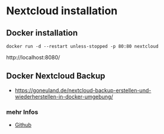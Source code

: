 # Nextcloud installation

## Docker installation
```
docker run -d --restart unless-stopped -p 80:80 nextcloud
```
http://localhost:8080/ 

## Docker Nextcloud Backup


+ https://goneuland.de/nextcloud-backup-erstellen-und-wiederherstellen-in-docker-umgebung/

### mehr Infos
+ [Github](https://github.com/nextcloud/all-in-one#nextcloud-all-in-one)

